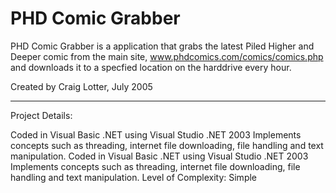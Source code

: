 PHD Comic Grabber
=================

PHD Comic Grabber is a application that grabs the latest Piled Higher and Deeper comic from the main site, www.phdcomics.com/comics/comics.php and downloads it to a specfied location on the harddrive every hour.

Created by Craig Lotter, July 2005

*********************************

Project Details:

Coded in Visual Basic .NET using Visual Studio .NET 2003
Implements concepts such as threading, internet file downloading, file handling and text manipulation.
Coded in Visual Basic .NET using Visual Studio .NET 2003
Implements concepts such as threading, internet file downloading, file handling and text manipulation.
Level of Complexity: Simple
